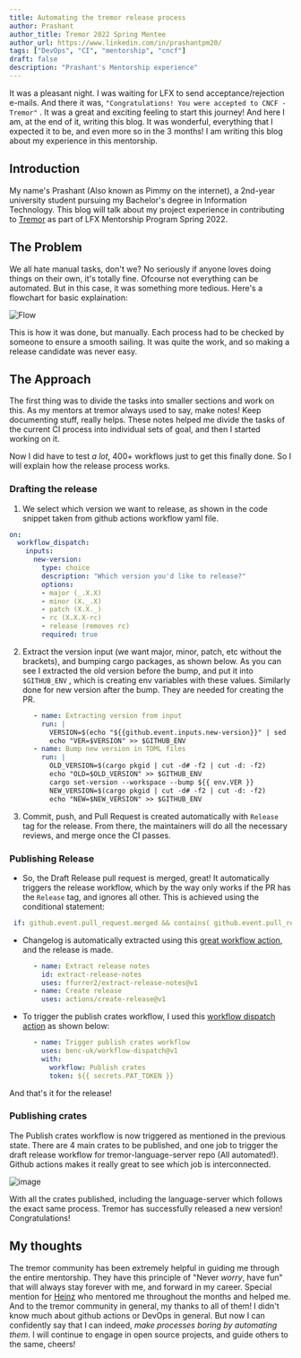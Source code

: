 ```yaml
---
title: Automating the tremor release process
author: Prashant
author_title: Tremor 2022 Spring Mentee
author_url: https://www.linkedin.com/in/prashantpm20/
tags: ["DevOps", "CI", "mentorship", "cncf"]
draft: false
description: "Prashant's Mentorship experience"
---
```


It was a pleasant night. I was waiting for LFX to send acceptance/rejection e-mails. And there it was, `"Congratulations! You were accepted to CNCF - Tremor"` . It was a great and exciting feeling to start this journey! And here I am, at the end of it, writing this blog. It was wonderful, everything that I expected it to be, and even more so in the 3 months! I am writing this blog about my experience in this mentorship.

## Introduction

My name's Prashant (Also known as Pimmy on the internet), a 2nd-year university student pursuing my Bachelor's degree in Information Technology. This blog will talk about my project experience in contributing to [Tremor](https://www.tremor.rs) as part of LFX Mentorship Program Spring 2022.

## The Problem

We all hate manual tasks, don't we? No seriously if anyone loves doing things on their own, it's totally fine. Ofcourse not everything can be automated. But in this case, it was something more tedious. Here's a flowchart for basic explaination: 

![Flow](https://user-images.githubusercontent.com/23097199/171433037-99f4d443-7b84-4dc0-b026-972831108889.png)

This is how it was done, but manually. Each process had to be checked by someone to ensure a smooth sailing. It was quite the work, and so making a release candidate was never easy.

## The Approach

The first thing was to divide the tasks into smaller sections and work on this. As my mentors at tremor always used to say, make notes! Keep documenting stuff, really helps. These notes helped me divide the tasks of the current CI process into individual sets of goal, and then I started working on it. 

Now I did have to test *a lot*, 400+ workflows just to get this finally done. So I will explain how the release process works. 

### Drafting the release

1. We select which version we want to release, as shown in the code snippet taken from github actions workflow yaml file.

```yaml
on:
  workflow_dispatch:
    inputs:
      new-version:
        type: choice
        description: "Which version you'd like to release?"
        options:
        - major (_.X.X)
        - minor (X._.X)
        - patch (X.X._)
        - rc (X.X.X-rc)
        - release (removes rc)
        required: true
```
2. Extract the version input (we want major, minor, patch, etc without the brackets), and bumping cargo packages, as shown below. As you can see I extracted the old version before the bump, and put it into `$GITHUB_ENV` , which is creating env variables with these values. Similarly done for new version after the bump. They are needed for creating the PR. 

```yaml
      - name: Extracting version from input
        run: |
          VERSION=$(echo "${{github.event.inputs.new-version}}" | sed 's/ (.*)$//')
          echo "VER=$VERSION" >> $GITHUB_ENV
      - name: Bump new version in TOML files
        run: |
          OLD_VERSION=$(cargo pkgid | cut -d# -f2 | cut -d: -f2)
          echo "OLD=$OLD_VERSION" >> $GITHUB_ENV
          cargo set-version --workspace --bump ${{ env.VER }}
          NEW_VERSION=$(cargo pkgid | cut -d# -f2 | cut -d: -f2)
          echo "NEW=$NEW_VERSION" >> $GITHUB_ENV   
```
3. Commit, push, and Pull Request is created automatically with `Release` tag for the release. From there, the maintainers will do all the necessary reviews, and merge once the CI passes.

### Publishing Release

- So, the Draft Release pull request is merged, great! It automatically triggers the release workflow, which by the way only works if the PR has the `Release` tag, and ignores all other. This is achieved using the conditional statement:

```yaml
 if: github.event.pull_request.merged && contains( github.event.pull_request.labels.*.name, 'Release')
```

- Changelog is automatically extracted using this [great workflow action](https://github.com/ffurrer2/extract-release-notes), and the release is made.

```yaml
      - name: Extract release notes
        id: extract-release-notes
        uses: ffurrer2/extract-release-notes@v1
      - name: Create release
        uses: actions/create-release@v1
```

- To trigger the publish crates workflow, I used this [workflow dispatch action](https://github.com/benc-uk/workflow-dispatch) as shown below:

```yaml
      - name: Trigger publish crates workflow
        uses: benc-uk/workflow-dispatch@v1
        with:
          workflow: Publish crates
          token: ${{ secrets.PAT_TOKEN }}
```
And that's it for the release!

### Publishing crates

The Publish crates workflow is now triggered as mentioned in the previous state. There are 4 main crates to be published, and one job to trigger the draft release workflow for tremor-language-server repo (All automated!). Github actions makes it really great to see which job is interconnected.

![image](https://user-images.githubusercontent.com/23097199/171507584-c8a1bb81-0cbc-4a70-966e-b998758e6430.png)

With all the crates published, including the language-server which follows the exact same process. Tremor has successfully released a new version! Congratulations!

## My thoughts

The tremor community has been extremely helpful in guiding me through the entire mentorship. They have this principle of "Never *worry*, have fun" that will always stay forever with me, and forward in my career. Special mention for [Heinz](https://github.com/Licenser) who mentored me throughout the months and helped me. And to the tremor community in general, my thanks to all of them! 
I didn't know much about github actions or DevOps in general. But now I can confidently say that I can indeed, _make processes boring by automating them_. I will continue to engage in open source projects, and guide others to the same, cheers! 